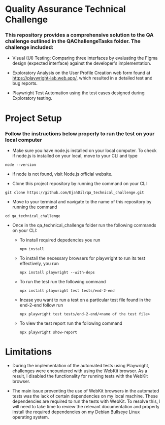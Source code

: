 # Quality Assurance Technical Challenge

### This repository provides a comprehensive solution to the QA challenge outlined in the QAChallengeTasks folder. The challenge included:

- Visual (UI) Testing: Comparing three interfaces by evaluating the Figma design (expected interface) against the developer's implementation.

- Exploratory Analysis on the User Profile Creation web form found at https://playwright-lab.web.app/, which resulted in a detailed test and bug reports.

- Playwright Test Automation using the test cases designed during Exploratory testing.








# Project Setup
### Follow the instructions below properly to run the test on your local computer

- Make sure you have node.js installed on your local computer. To check if node.js is installed on your local, move to your CLI and type

`
node --version
`
- if node is not found, visit Node.js official website.

- Clone this project repository by running the command on your CLI

`
git clone https://github.com/EjahDil/qa_technical_challenge.git
`

- Move to your terminal and navigate to the name of this repository by running the command

`
cd qa_technical_challenge
`

- Once in the qa_technical_challenge folder run the following commands on your CLI:

    - To install required depedencies you run

        `
         npm install
        `

    - To install the necessary browsers for playwright to run its test effectively, you run

        `
        npx install playwright --with-deps
        `

    - To run the test run the following command

        `
        npx install playwright test tests/end-2-end
        `


    - Incase you want to run a test on a particular test file found in the end-2-end follow run
        
        `
        npx playwright test tests/end-2-end/<name of the test file>
        `


    - To view the test report run the following command
        
        `
        npx playwright show-report
        `



# Limitations
- During the implementation of the automated tests using Playwright, challenges were encountered with using the WebKit browser. As a result,  I disabled the functionality for running tests with the WebKit browser.

- The main issue preventing the use of WebKit browsers in the automated tests was the lack of certain dependencies on my local machine. These dependencies are required to run the tests with WebKit. To resolve this, I will need to take time to review the relevant documentation and properly install the required dependencies on my Debian Bullseye Linux operating system.
